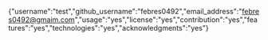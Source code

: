 {"username":"test","github_username":"febres0492","email_address":"febres0492@gmaim.com","usage":"yes","license":"yes","contribution":"yes","features":"yes","technologies":"yes","acknowledgments":"yes"}